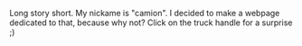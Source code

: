 Long story short. My nickame is "camion". 
I decided to make a webpage dedicated to that, because why not?
Click on the truck handle for a surprise ;)
